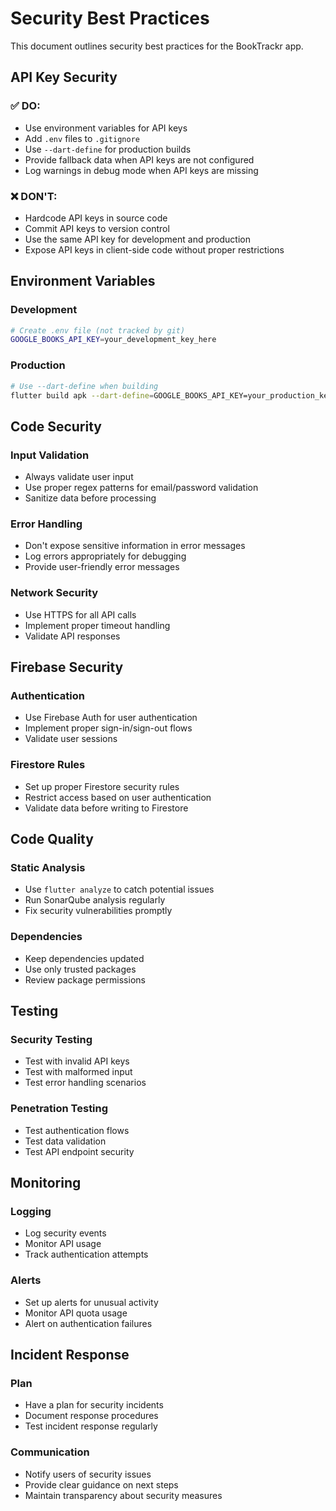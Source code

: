 # Security Best Practices

This document outlines security best practices for the BookTrackr app.

## API Key Security

### ✅ **DO:**
- Use environment variables for API keys
- Add `.env` files to `.gitignore`
- Use `--dart-define` for production builds
- Provide fallback data when API keys are not configured
- Log warnings in debug mode when API keys are missing

### ❌ **DON'T:**
- Hardcode API keys in source code
- Commit API keys to version control
- Use the same API key for development and production
- Expose API keys in client-side code without proper restrictions

## Environment Variables

### Development
```bash
# Create .env file (not tracked by git)
GOOGLE_BOOKS_API_KEY=your_development_key_here
```

### Production
```bash
# Use --dart-define when building
flutter build apk --dart-define=GOOGLE_BOOKS_API_KEY=your_production_key_here
```

## Code Security

### Input Validation
- Always validate user input
- Use proper regex patterns for email/password validation
- Sanitize data before processing

### Error Handling
- Don't expose sensitive information in error messages
- Log errors appropriately for debugging
- Provide user-friendly error messages

### Network Security
- Use HTTPS for all API calls
- Implement proper timeout handling
- Validate API responses

## Firebase Security

### Authentication
- Use Firebase Auth for user authentication
- Implement proper sign-in/sign-out flows
- Validate user sessions

### Firestore Rules
- Set up proper Firestore security rules
- Restrict access based on user authentication
- Validate data before writing to Firestore

## Code Quality

### Static Analysis
- Use `flutter analyze` to catch potential issues
- Run SonarQube analysis regularly
- Fix security vulnerabilities promptly

### Dependencies
- Keep dependencies updated
- Use only trusted packages
- Review package permissions

## Testing

### Security Testing
- Test with invalid API keys
- Test with malformed input
- Test error handling scenarios

### Penetration Testing
- Test authentication flows
- Test data validation
- Test API endpoint security

## Monitoring

### Logging
- Log security events
- Monitor API usage
- Track authentication attempts

### Alerts
- Set up alerts for unusual activity
- Monitor API quota usage
- Alert on authentication failures

## Incident Response

### Plan
- Have a plan for security incidents
- Document response procedures
- Test incident response regularly

### Communication
- Notify users of security issues
- Provide clear guidance on next steps
- Maintain transparency about security measures 